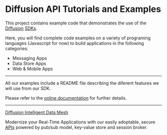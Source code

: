 # Diffusion API Tutorials and Examples

This project contains example code that demonstrates the use of the [Diffusion](https://www.pushtechnology.com/product-overview) [SDKs](https://docs.pushtechnology.com/#sdks).

Here, you will find complete code examples on a variety of programing languages (Javascript for now) to build applications in the following categories:

* Messaging Apps
* Data Store Apps
* Web & Mobile Apps
------------------
 All our examples include a README file describing the diferent features we will use from our SDK.
 
 Please refer to the [online documentation](https://docs.pushtechnology.com/) for further details.

------------------
[Diffusion Intelligent Data Mesh](https://www.pushtechnology.com)

Modernize your Real-Time Applications with our easily adoptable,
secure [APIs](https://docs.pushtechnology.com/#sdks) powered by pub/sub model, key-value store and session broker.
